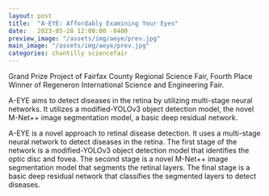 ```yaml
---
layout: post
title:  "A-EYE: Affordably Examining Your Eyes"
date:   2023-05-28 12:00:00 -0400
preview_image: "/assets/img/aeye/prev.jpg"
main_image: "/assets/img/aeye/prev.jpg"
categories: chantilly sciencefair
---
```


Grand Prize Project of Fairfax County Regional Science Fair, Fourth Place Winner of Regeneron International Science and Engineering Fair.

A-EYE aims to detect diseases in the retina by utilizing multi-stage neural networks. It utilizes a modified-YOLOv3 object detection model, the novel M-Net++ image segmentation model, a basic deep residual network.

A-EYE is a novel approach to retinal disease detection. It uses a multi-stage neural network to detect diseases in the retina. The first stage of the network is a modified-YOLOv3 object detection model that identifies the optic disc and fovea. The second stage is a novel M-Net++ image segmentation model that segments the retinal layers. The final stage is a basic deep residual network that classifies the segmented layers to detect diseases.